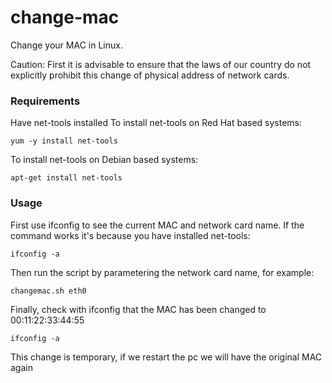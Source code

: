 # change-mac
Change your MAC in Linux.

Caution: First it is advisable to ensure that the laws of our country do not explicitly prohibit this change of physical address of network cards.
### Requirements
Have net-tools installed
To install net-tools on Red Hat based systems:

<code>yum -y install net-tools</code>

To install net-tools on Debian based systems:

<code>apt-get install net-tools</code>
### Usage
First use ifconfig to see the current MAC and network card name. If the command works it's because you have installed net-tools:

<code>ifconfig -a</code>

Then run the script by parametering the network card name, for example:

<code>changemac.sh eth0</code>

Finally, check with ifconfig that the MAC has been changed to 00:11:22:33:44:55

<code>ifconfig -a</code>

This change is temporary, if we restart the pc we will have the original MAC again
